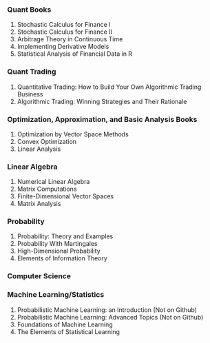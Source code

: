 ### Quant Books
1) Stochastic Calculus for Finance I
2) Stochastic Calculus for Finance II
3) Arbitrage Theory in Continuous Time
4) Implementing Derivative Models
5) Statistical Analysis of Financial Data in R

### Quant Trading
1) Quantitative Trading: How to Build Your Own Algorithmic Trading Business
2) Algorithmic Trading: Winning Strategies and Their Rationale

### Optimization, Approximation, and Basic Analysis Books
1) Optimization by Vector Space Methods
2) Convex Optimization
3) Linear Analysis

### Linear Algebra
1) Numerical Linear Algebra
2) Matrix Computations
3) Finite-Dimensional Vector Spaces
4) Matrix Analysis

### Probability
1) Probability: Theory and Examples
2) Probability With Martingales
3) High-Dimensional Probability
4) Elements of Information Theory

### Computer Science

### Machine Learning/Statistics
1) Probabilistic Machine Learning: an Introduction (Not on Github)
2) Probabilistic Machine Learning: Advanced Topics (Not on Github)
3) Foundations of Machine Learning
4) The Elements of Statistical Learning
